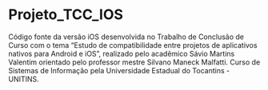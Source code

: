# Projeto_TCC_IOS

Código fonte da versão iOS desenvolvida no Trabalho de Conclusão de Curso com o tema “Estudo de compatibilidade entre projetos de aplicativos nativos para Android e iOS”, realizado pelo acadêmico Sávio Martins Valentim orientado pelo professor mestre Silvano Maneck Malfatti.
Curso de Sistemas de Informação pela Universidade Estadual do Tocantins - UNITINS.
